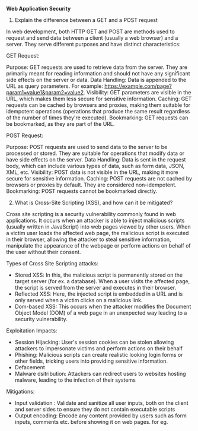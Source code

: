 **Web Application Security**

1. Explain the difference between a GET and a POST request

In web development, both HTTP GET and POST are methods used to request and send data between a client (usually a web browser) and a server. They serve different purposes and have distinct characteristics:

GET Request:

Purpose: GET requests are used to retrieve data from the server. They are primarily meant for reading information and should not have any significant side effects on the server or data.
Data Handling: Data is appended to the URL as query parameters. For example: https://example.com/page?param1=value1&param2=value2.
Visibility: GET parameters are visible in the URL, which makes them less secure for sensitive information.
Caching: GET requests can be cached by browsers and proxies, making them suitable for idempotent operations (operations that produce the same result regardless of the number of times they're executed).
Bookmarking: GET requests can be bookmarked, as they are part of the URL.

POST Request:

Purpose: POST requests are used to send data to the server to be processed or stored. They are suitable for operations that modify data or have side effects on the server.
Data Handling: Data is sent in the request body, which can include various types of data, such as form data, JSON, XML, etc.
Visibility: POST data is not visible in the URL, making it more secure for sensitive information.
Caching: POST requests are not cached by browsers or proxies by default. They are considered non-idempotent.
Bookmarking: POST requests cannot be bookmarked directly.


2. What is Cross-Site Scripting (XSS), and how can it be mitigated?

Cross site scripting is a security vulnerability commonly found in web applications. It occurs when an attacker is able to inject malicious scripts (usually written in JavaScript) into web pages viewed by other users. When a victim user loads the affected web page, the malicious script is executed in their browser, allowing the attacker to steal sensitive information, manipulate the appearance of the webpage or perform actions on behalf of the user without their consent.

Types of Cross Site Scripting attacks:
- Stored XSS: In this, the malicious script is permanently stored on the target server (for ex. a database). When a user visits the affected page, the script is served from the server and executes in their browser.
- Reflected XSS: Here, the injected script is embedded in a URL and is only served when a victim clicks on a malicious link. 
- Dom-based XSS: This occurs when the attacker modifies the Document Object Model (DOM) of a web page in an unexpected way leading to a security vulnerability.

Exploitation Impacts:
- Session Hijacking: User's session cookies can be stolen allowing attackers to impersonate victims and perform actions on their behalf
- Phishing: Malicious scripts can create realistic looking login forms or other fields, tricking users into providing sensitive information. 
- Defacement
- Malware dsitribution: Attackers can redirect users to websites hosting malware, leading to the infection of their systems

Mitigations:
- Input validation : Validate and sanitize all user inputs, both on the client and server sides to ensure they do not contain executable scripts
- Output encoding: Encode any content provided by users such as form inputs, comments etc. before showing it on web pages. for eg. <script> should be encoded as &lt;script&gt;. Libraries like OWASP's Java Encoder or PHP's htmlentities can be used for this purpose
- Content Security Policy (CSP): Implement CSP headers specifying which resources are allowed to be loaded - this helps prevent xss by disallowing the execution of inline scripts
- HttpOnly and Secure Flags: Set the following on session cookies to prevent JavaScript access and to ensure cookies are only transmitted over HTTPS connections
- Regular Security Audits and Code Reviews for SAST and SCA - identify and fix vulnerabilities in the codebase

3. Explain the concept of SQL Injection. How can developers prevent SQL Injection attacks?
4. What is Cross-Site Request Forgery (CSRF), and how can it be prevented?
5. Describe the difference between authentication and authorization. How can these be implemented securely in web applications?
6. What is HTTPS, and why is it important for web security? How does SSL/TLS work?

7. Explain the Same-Origin Policy (SOP) and its role in web security. How can Cross-Origin Resource Sharing (CORS) be used to relax SOP restrictions?

The Same-Origin Policy (SOP) is a fundamental security concept in web browsers that enforces restrictions on how web pages from different origins (domains) can interact with each other. The goal of SOP is to prevent malicious websites from accessing sensitive data or executing actions on behalf of the user without their consent. This policy plays a crucial role in maintaining web security.

Same-Origin Policy (SOP):

The Same-Origin Policy dictates that a web page served from one origin (domain, protocol, and port) is restricted from accessing data or interacting with resources on a different origin. The policy prevents scenarios like a malicious script on one website stealing data from another website that the user is simultaneously logged into.

SOP rules include:
- Origin Comparison: Two URLs are considered from the same origin if they have the same protocol (http/https), domain, and port.
- Access Restrictions: JavaScript code running in the context of one origin cannot read or modify properties of a document from a different origin. This applies to accessing cookies, local storage, and DOM elements.
- Cross-Origin Requests: XMLHttpRequest and Fetch API requests from JavaScript are subject to SOP, meaning that you cannot make direct requests to resources on a different origin.

Cross-Origin Resource Sharing (CORS):

Cross-Origin Resource Sharing (CORS) is a security feature that allows web servers to specify which origins are permitted to access their resources. It's a mechanism for relaxing the strict restrictions of the Same-Origin Policy in controlled ways.

With CORS, a server can include special HTTP headers in its responses to indicate which origins are allowed to access its resources. This enables a web application running at one origin to request and access resources (such as APIs, fonts, images, or other data) from a different origin. Without proper CORS configuration, browsers would block such requests.

To implement CORS, a server can include specific response headers like:

Access-Control-Allow-Origin: This header specifies which origins are allowed to access the resource. It can be a single origin, "*", or a list of allowed origins.
Access-Control-Allow-Methods: This header specifies the HTTP methods (such as GET, POST, PUT, DELETE) that are permitted for cross-origin requests.
Access-Control-Allow-Headers: This header specifies which HTTP headers can be used during the actual request.
Access-Control-Allow-Credentials: This header indicates whether the browser should include credentials (like cookies) in cross-origin requests.

CORS configuration is done on the server side, and proper setup is essential to prevent unauthorized access to sensitive data while still allowing legitimate cross-origin requests.


8. What is a Web Application Firewall (WAF), and how does it help protect web applications?
9. Describe the concept of Clickjacking and methods to prevent it.


10. How can you secure sensitive data in transit and at rest within a web application?

Securing sensitive data in transit and at rest within a web application is crucial to protect user information and maintain the confidentiality and integrity of the data. Here are best practices for achieving security in both these scenarios:

1. Secure Data in Transit:

When data is transmitted between a user's browser and your web application's server, it's susceptible to interception. To secure data in transit, follow these practices:

- Transport Layer Security (TLS)/Secure Sockets Layer (SSL): Implement TLS/SSL to encrypt data during transmission. This prevents eavesdropping and ensures that data remains confidential. Use HTTPS for all communication between the client and server.
- Use Strong Encryption Protocols: Ensure that your server supports modern and secure encryption protocols like TLS 1.3. Avoid outdated and insecure protocols like SSL.
- Use Strong Cipher Suites: Configure your server to use strong cipher suites to ensure the encryption's integrity and confidentiality.
- HSTS (HTTP Strict Transport Security): Enforce HTTPS usage by setting up HSTS headers, which instruct the browser to always use a secure connection for a specific domain.
- Certificate Management: Properly manage SSL/TLS certificates, keeping them up to date and renewing them before they expire.

2. Secure Data at Rest:

When data is stored on your servers or databases, it needs to be protected against unauthorized access. Here's how to secure data at rest:

- Encryption: Encrypt sensitive data stored in databases. Use strong encryption algorithms and key management practices. Depending on your database system, you might use built-in encryption features or external encryption solutions.
- Key Management: Safeguard encryption keys and manage them using dedicated key management systems. Never store encryption keys alongside the encrypted data.
- Database Security: Implement proper access controls and authentication mechanisms for your database. Regularly update your database software and apply security patches.
- Database Auditing and Monitoring: Implement auditing and monitoring of database activities. This helps you detect and respond to any unauthorized access or suspicious activities.
- Data Redundancy and Backup: Implement regular data backups and store backups securely. Ensure that your backup copies are also encrypted.
- Use Parameterized Queries: When interacting with databases, use parameterized queries or prepared statements to prevent SQL injection attacks.
- Masking and Tokenization: For certain types of sensitive data, consider using data masking or tokenization techniques. These methods replace sensitive data with fake values or tokens, making it difficult for unauthorized users to understand the original data.

11. Discuss the importance of input validation and output encoding in web security. Provide examples of how inadequate validation and encoding can lead to vulnerabilities.


**ML and LLM Security Resources**

1. Stanford Course on Language Models: https://stanford-cs324.github.io/winter2022/lectures/introduction/
2. Threat modelling LLM applications: http://aivillage.org/large%20language%20models/threat-modeling-llm/
3. OWASP Top 10 for LLM Applications: https://www.llmtop10.com/assets/downloads/OWASP-Top-10-for-LLM-Applications-v101.pdf


